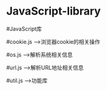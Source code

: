 # JavaScript-library
#JavaScript库

#cookie.js   -->浏览器cookie的相关操作

#os.js       -->解析系统相关信息

#url.js      -->解析URL地址相关信息

#util.js     -->功能库
